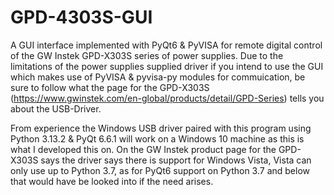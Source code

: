 # GPD-4303S-GUI
A GUI interface implemented with PyQt6 & PyVISA for remote digital control of the GW Instek GPD-X303S series of power supplies. Due to the limitations of the power supplies supplied driver if you intend to use the GUI which makes use of PyVISA & pyvisa-py modules for commuication, be sure to follow what the page for the GPD-X303S (https://www.gwinstek.com/en-global/products/detail/GPD-Series) tells you about the USB-Driver.

From experience the Windows USB driver paired with this program using Python 3.13.2 & PyQt 6.6.1 will work on a Windows 10 machine as this is what I developed this on. On the GW Instek product page for the GPD-X303S says the driver says there is support for Windows Vista, Vista can only use up to Python 3.7, as for PyQt6 support on Python 3.7 and below that would have be looked into if the need arises.
